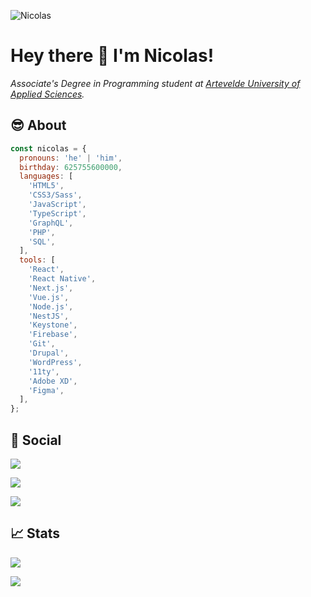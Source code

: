 ![Nicolas](https://imgur.com/UkWlfHJ.png)

# Hey there :wave: I'm Nicolas!

*Associate's Degree in Programming student at [Artevelde University of Applied Sciences](https://www.arteveldehs.be).*

## :sunglasses: About

```js
const nicolas = {
  pronouns: 'he' | 'him',  
  birthday: 625755600000,
  languages: [
    'HTML5',
    'CSS3/Sass',
    'JavaScript',
    'TypeScript',
    'GraphQL',
    'PHP',
    'SQL',
  ],
  tools: [
    'React',
    'React Native',
    'Next.js',
    'Vue.js',
    'Node.js',
    'NestJS',
    'Keystone',
    'Firebase',
    'Git',
    'Drupal',
    'WordPress',
    '11ty',
    'Adobe XD',
    'Figma',
  ],
};
```

## :busts_in_silhouette:​ Social

[![](https://img.shields.io/badge/LinkedIn-0077B5?style=for-the-badge&logo=linkedin&logoColor=white)](https://www.linkedin.com/in/nicolascnudde)

[![](https://img.shields.io/badge/Discord-7289DA?style=for-the-badge&logo=discord&logoColor=white)](https://www.discordapp.com/users/656808567541727273)

[![](https://img.shields.io/badge/WhatsApp-25D366?style=for-the-badge&logo=whatsapp&logoColor=white)](https://wa.me/0032487364219)

## ​:chart_with_upwards_trend: Stats

[![](https://github-readme-stats.vercel.app/api/top-langs/?username=pgm-nicolascnudde&show_icons=true&title_color=ffffff&text_color=c9cacc&icon_color=79c0ff&bg_color=161b22)](https://github.com/pgm-nicolascnudde/github-readme-stats)

[![](https://github-readme-stats.vercel.app/api?username=pgm-nicolascnudde&show_icons=true&line_height=27&count_private=true&title_color=ffffff&text_color=c9cacc&icon_color=79c0ff&bg_color=161b22)](https://github.com/pgm-nicolascnudde/github-readme-stats)
